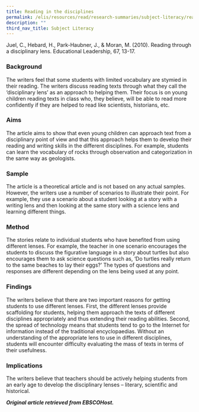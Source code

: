 ```yaml
---
title: Reading in the disciplines
permalink: /elis/resources/read/research-summaries/subject-literacy/reading-in-the-disciplines/
description: ""
third_nav_title: Subject Literacy
---
```

Juel, C., Hebard, H., Park-Haubner, J., & Moran, M. (2010). Reading through a disciplinary lens. Educational Leadership, 67, 13-17.

### Background

The writers feel that some students with limited vocabulary are stymied in their reading. The writers discuss reading texts through what they call the ‘disciplinary lens’ as an approach to helping them. Their focus is on young children reading texts in class who, they believe, will be able to read more confidently if they are helped to read like scientists, historians, etc.

### Aims

The article aims to show that even young children can approach text from a disciplinary point of view and that this approach helps them to develop their reading and writing skills in the different disciplines. For example, students can learn the vocabulary of rocks through observation and categorization in the same way as geologists.

### Sample

The article is a theoretical article and is not based on any actual samples. However, the writers use a number of scenarios to illustrate their point. For example, they use a scenario about a student looking at a story with a writing lens and then looking at the same story with a science lens and learning different things.

### Method

The stories relate to individual students who have benefited from using different lenses. For example, the teacher in one scenario encourages the students to discuss the figurative language in a story about turtles but also encourages them to ask science questions such as, ‘Do turtles really return to the same beaches to lay their eggs?’ The types of questions and responses are different depending on the lens being used at any point.

### Findings

The writers believe that there are two important reasons for getting students to use different lenses. First, the different lenses provide scaffolding for students, helping them approach the texts of different disciplines appropriately and thus extending their reading abilities. Second, the spread of technology means that students tend to go to the Internet for information instead of the traditional encyclopaedias. Without an understanding of the appropriate lens to use in different disciplines, students will encounter difficulty evaluating the mass of texts in terms of their usefulness.

### Implications

The writers believe that teachers should be actively helping students from an early age to develop the disciplinary lenses – literary, scientific and historical.


_**Original article retrieved from EBSCOHost.**_  

